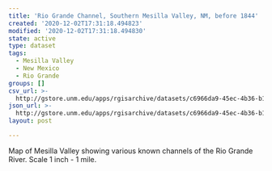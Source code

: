 ```yaml
---
title: 'Rio Grande Channel, Southern Mesilla Valley, NM, before 1844'
created: '2020-12-02T17:31:18.494823'
modified: '2020-12-02T17:31:18.494830'
state: active
type: dataset
tags:
  - Mesilla Valley
  - New Mexico
  - Rio Grande
groups: []
csv_url: >-
  http://gstore.unm.edu/apps/rgisarchive/datasets/c6966da9-45ec-4b36-b1c2-bb78cbd89ab7/msp1844shp.derived.csv
json_url: >-
  http://gstore.unm.edu/apps/rgisarchive/datasets/c6966da9-45ec-4b36-b1c2-bb78cbd89ab7/msp1844shp.derived.json
layout: post

---
```

Map of Mesilla Valley showing various known channels of the Rio Grande River. Scale 1 inch - 1 mile.
